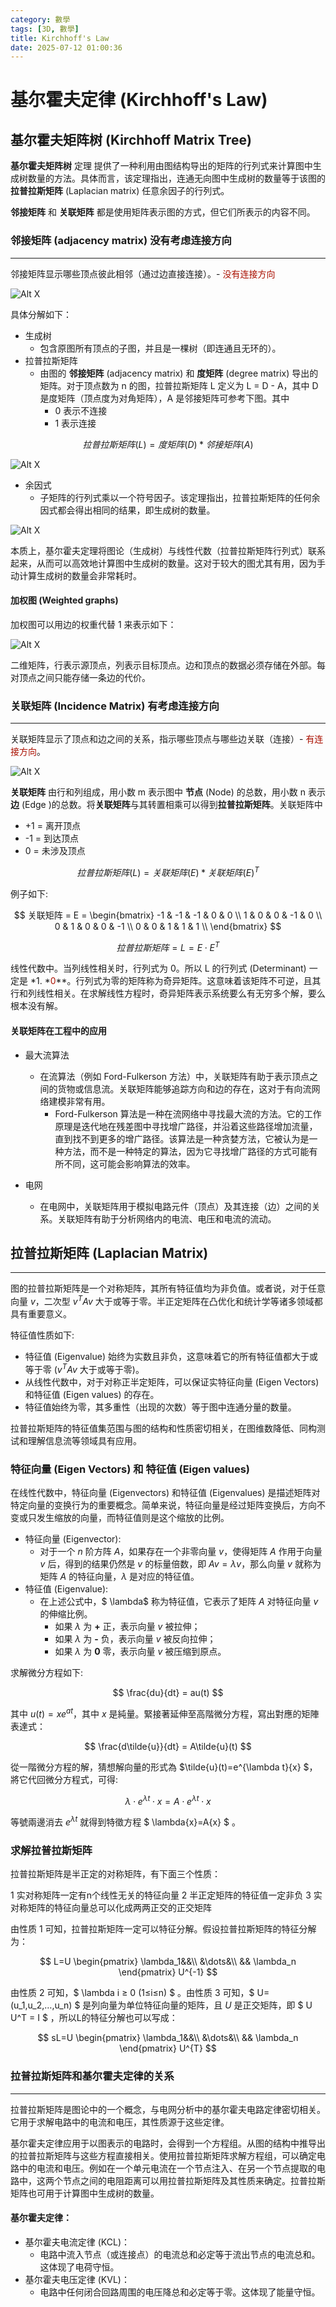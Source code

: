 ```yaml
---
category: 數學
tags: [3D, 數學]
title: Kirchhoff's Law
date: 2025-07-12 01:00:36
---
```


<style>
  table {
    width: 100%
    }
  td {
    vertical-align: center;
    text-align: center;
  }
  table.inputT{
    margin: 10px;
    width: auto;
    margin-left: auto;
    margin-right: auto;
    border: none;
  }
  input{
    text-align: center;
    padding: 0px 10px;
  }
  iframe{
    width: 100%;
    display: block;
    border-style:none;
  }
</style>

# 基尔霍夫定律 (Kirchhoff's Law) 

## 基尔霍夫矩阵树 (Kirchhoff Matrix Tree)

**基尔霍夫矩阵树** 定理 提供了一种利用由图结构导出的矩阵的行列式来计算图中生成树数量的方法。具体而言，该定理指出，连通无向图中生成树的数量等于该图的 **拉普拉斯矩阵** (Laplacian matrix) 任意余因子的行列式。

**邻接矩阵** 和 **关联矩阵** 都是使用矩阵表示图的方式，但它们所表示的内容不同。

### 邻接矩阵 (adjacency matrix) 没有考虑连接方向
---

邻接矩阵显示哪些顶点彼此相邻（通过边直接连接）。- <font color="#AA1000">没有连接方向</font>

![Alt X](../assets/img/math/adjacency.jpg)

具体分解如下：

 - 生成树
    - 包含原图所有顶点的子图，并且是一棵树（即连通且无环的）。
 - 拉普拉斯矩阵
    - 由图的 **邻接矩阵** (adjacency matrix) 和 **度矩阵** (degree matrix) 导出的矩阵。对于顶点数为 n 的图，拉普拉斯矩阵 L 定义为 L = D - A，其中 D 是度矩阵（顶点度为对角矩阵），A 是邻接矩阵可参考下图。其中
       - 0 表示不连接 
       - 1 表示连接

$$
拉普拉斯矩阵 (L) = 度矩阵 (D) * 邻接矩阵 (A)
$$ 

![Alt X](../assets/img/math/lapmatrix.png)

 - 余因式
    - 子矩阵的行列式乘以一个符号因子。该定理指出，拉普拉斯矩阵的任何余因式都会得出相同的结果，即生成树的数量。

![Alt X](../assets/img/math/cofactor.png)

本质上，基尔霍夫定理将图论（生成树）与线性代数（拉普拉斯矩阵行列式）联系起来，从而可以高效地计算图中生成树的数量。这对于较大的图尤其有用，因为手动计算生成树的数量会非常耗时。

#### 加权图 (Weighted graphs) 

加权图可以用边的权重代替 1 来表示如下：

![Alt X](../assets/img/math/weightedadjacency.png)

二维矩阵，行表示源顶点，列表示目标顶点。边和顶点的数据必须存储在外部。每对顶点之间只能存储一条边的代价。

### 关联矩阵 (Incidence Matrix) 有考虑连接方向
---

关联矩阵显示了顶点和边之间的关系，指示哪些顶点与哪些边关联（连接）- <font color="#AA1000">有连接方向</font>。

![Alt X](../assets/img/math/incidence.jpg)

**关联矩阵** 由行和列组成，用小数 m 表示图中 **节点** (Node) 的总数，用小数 n 表示 **边** (Edge )的总数。将**关联矩阵**与其转置相乘可以得到**拉普拉斯矩阵**。关联矩阵中 
  - +1 = 离开顶点
  - -1 = 到达顶点
  -  0 = 未涉及顶点

$$
拉普拉斯矩阵 (L) = 关联矩阵 (E) * 关联矩阵 (E) ^T
$$ 

例子如下:

$$
关联矩阵 = E = \begin{bmatrix}
-1 & -1 & -1 & 0 & 0 \\
1 & 0 & 0 & -1 & 0 \\
0 & 1 & 0 & 0 & -1 \\
0 & 0 & 1 & 1 & 1 \\
\end{bmatrix}
$$

$$
拉普拉斯矩阵 = L = E \cdot E^T
$$

线性代数中。当列线性相关时，行列式为 0。所以 L 的行列式 (Determinant) 一定是 *1. *<font color="#AA1000">0</font>**。行列式为零的矩阵称为奇异矩阵。这意味着该矩阵不可逆，且其行和列线性相关。在求解线性方程时，奇异矩阵表示系统要么有无穷多个解，要么根本没有解。

#### 关联矩阵在工程中的应用

 - 最大流算法
    - 在流算法（例如 Ford-Fulkerson 方法）中，关联矩阵有助于表示顶点之间的货物或信息流。关联矩阵能够追踪方向和边的存在，这对于有向流网络建模非常有用。
      - Ford-Fulkerson 算法是一种在流网络中寻找最大流的方法。它的工作原理是迭代地在残差图中寻找增广路径，并沿着这些路径增加流量，直到找不到更多的增广路径。该算法是一种贪婪方法，它被认为是一种方法，而不是一种特定的算法，因为它寻找增广路径的方式可能有所不同，这可能会影响算法的效率。

 - 电网
    - 在电网中，关联矩阵用于模拟电路元件（顶点）及其连接（边）之间的关系。关联矩阵有助于分析网络内的电流、电压和电流的流动。

## 拉普拉斯矩阵 (Laplacian Matrix)
---

图的拉普拉斯矩阵是一个对称矩阵，其所有特征值均为非负值。或者说，对于任意向量 $v$，二次型 $v^TAv$ 大于或等于零。半正定矩阵在凸优化和统计学等诸多领域都具有重要意义。

特征值性质如下:
 - 特征值 (Eigenvalue) 始终为实数且非负，这意味着它的所有特征值都大于或等于零 ($v^TAv$ 大于或等于零)。
 - 从线性代数中，对于对称正半定矩阵，可以保证实特征向量 (Eigen Vectors) 和特征值 (Eigen values) 的存在。
 - 特征值始终为零，其多重性（出现的次数）等于图中连通分量的数量。
 
 拉普拉斯矩阵的特征值集范围与图的结构和性质密切相关，在图维数降低、同构测试和理解信息流等领域具有应用。

### 特征向量 (Eigen Vectors) 和 特征值 (Eigen values)

在线性代数中，特征向量 (Eigenvectors) 和特征值 (Eigenvalues) 是描述矩阵对特定向量的变换行为的重要概念。简单来说，特征向量是经过矩阵变换后，方向不变或只发生缩放的向量，而特征值则是这个缩放的比例。

 - 特征向量 (Eigenvector):
   - 对于一个 $n$ 阶方阵 $A$，如果存在一个非零向量 $v$，使得矩阵 $A$ 作用于向量 $v$ 后，得到的结果仍然是 $v$ 的标量倍数，即 $Av = \lambda v$，那么向量 $v$ 就称为矩阵 $A$ 的特征向量，$\lambda$ 是对应的特征值。
 - 特征值 (Eigenvalue):
   - 在上述公式中，$ \lambda$ 称为特征值，它表示了矩阵 $A$ 对特征向量 $v$ 的伸缩比例。
     - 如果 $\lambda$ 为 **+** 正，表示向量 $v$ 被拉伸；
     - 如果 $\lambda$ 为 **-** 负，表示向量 $v$ 被反向拉伸；
     - 如果 $\lambda$ 为 **0** 零，表示向量 $v$ 被压缩到原点。

求解微分方程如下:

$$ 
\frac{du}{dt} = au(t)
$$

其中 $u(t)=xe^{at}$，其中 $x$ 是純量。緊接著延伸至高階微分方程，寫出對應的矩陣表達式：

$$ 
\frac{d\tilde{u}}{dt} = A\tilde{u}(t)
$$


從一階微分方程的解，猜想解向量的形式為 $\tilde{u}(t)=e^{\lambda t}{x} $，將它代回微分方程式，可得:

$$
\lambda\cdot{e^{\lambda t}}\cdot{x} = A \cdot e^{\lambda t} \cdot x
$$

等號兩邊消去 $e^{\lambda t}$ 就得到特徵方程 $ \lambda{x}=A{x} $ 。

### 求解拉普拉斯矩阵

拉普拉斯矩阵是半正定的对称矩阵，有下面三个性质：

 1 实对称矩阵一定有n个线性无关的特征向量
 2 半正定矩阵的特征值一定非负
 3 实对称矩阵的特征向量总可以化成两两正交的正交矩阵

由性质 1 可知，拉普拉斯矩阵一定可以特征分解。假设拉普拉斯矩阵的特征分解为：

$$
L=U
\begin{pmatrix}
\lambda_1&&\\
&\dots&\\
&& \lambda_n
\end{pmatrix}
U^{-1}
$$

由性质 2 可知，$ \lambda i ≥ 0 (1≤i≤n) $ 。由性质 3 可知，$ U=(u_1,u_2,…,u_n) $ 是列向量为单位特征向量的矩阵，且 $U$ 是正交矩阵，即 $ U U^T = I $
，所以L的特征分解也可以写成：

$$ 
sL=U
\begin{pmatrix}
\lambda_1&&\\
&\dots&\\
&& \lambda_n
\end{pmatrix}
U^{T}
$$



### 拉普拉斯矩阵和基尔霍夫定律的关系 
---

拉普拉斯矩阵是图论中的一个概念，与电网分析中的基尔霍夫电路定律密切相关。它用于求解电路中的电流和电压，其性质源于这些定律。

基尔霍夫定律应用于以图表示的电路时，会得到一个方程组。从图的结构中推导出的拉普拉斯矩阵与这些方程直接相关。使用拉普拉斯矩阵求解方程组，可以确定电路中的电流和电压。例如在一个单元电流在一个节点注入、在另一个节点提取的电路中，这两个节点之间的电阻距离可以用拉普拉斯矩阵及其性质来确定。拉普拉斯矩阵也可用于计算图中生成树的数量。

#### 基尔霍夫定律：
 - 基尔霍夫电流定律 (KCL)：
    - 电路中流入节点（或连接点）的电流总和必定等于流出节点的电流总和。这体现了电荷守恒。
 - 基尔霍夫电压定律 (KVL)：
    - 电路中任何闭合回路周围的电压降总和必定等于零。这体现了能量守恒。




